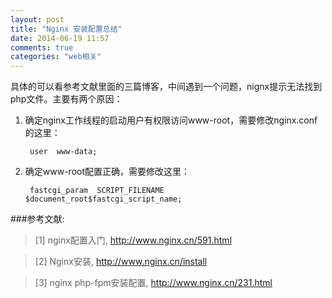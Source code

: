 ```yaml
---
layout: post
title: "Nginx 安装配置总结"
date: 2014-06-19 11:57
comments: true
categories: "web相关"
---
```



具体的可以看参考文献里面的三篇博客，中间遇到一个问题，nignx提示无法找到php文件。主要有两个原因：

1. 确定nginx工作线程的启动用户有权限访问www-root，需要修改nginx.conf的这里：

		user  www-data;

2. 确定www-root配置正确，需要修改这里：           

		fastcgi_param  SCRIPT_FILENAME  $document_root$fastcgi_script_name;




[1]: http://www.nginx.cn/591.html   "nginx配置入门"
[2]: http://www.nginx.cn/install "Nginx安装"
[3]: http://www.nginx.cn/231.html "nginx php-fpm安装配置"

###参考文献:

>\[1] nginx配置入门, <http://www.nginx.cn/591.html>

>\[2] Nginx安装, <http://www.nginx.cn/install>

>\[3] nginx php-fpm安装配置, <http://www.nginx.cn/231.html>